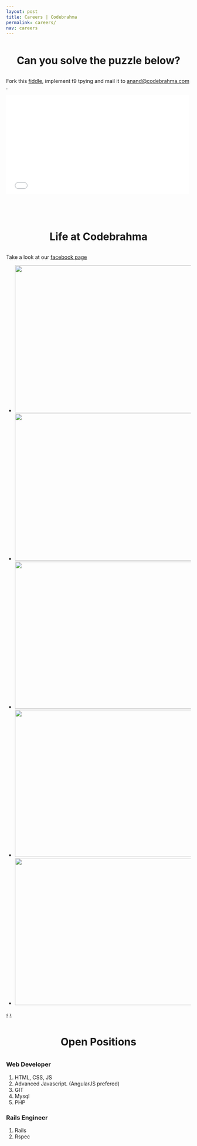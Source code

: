 ```yaml
---
layout: post
title: Careers | Codebrahma
permalink: careers/
nav: careers
---
```


# Can you solve the puzzle below?

Fork this [fiddle](http://jsfiddle.net/E2Lmb/), implement t9 tpying and mail it
to [anand@codebrahma.com](mailto:anand@codebrahma.com) .

<iframe src="//player.vimeo.com/video/85329514" width="500" height="268" frameborder="0" >    </iframe>


# Life at Codebrahma

Take a look at our [facebook page](https://www.facebook.com/media/set/?set=a.580030105417874.1073741827.487683681319184&type=3)

<div class="jcarousel-wrapper">
  <div class="jcarousel">
    <ul>
      <li><img src="//fbcdn-sphotos-e-a.akamaihd.net/hphotos-ak-ash3/t1/1536504_580030688751149_371234953_n.jpg" width="700" height="400" alt=""></li>
      <li><img src="//fbcdn-sphotos-g-a.akamaihd.net/hphotos-ak-ash3/t1/1013294_580032682084283_1819974908_n.jpg" width="700" height="400" alt=""></li>
      <li><img src="//fbcdn-sphotos-b-a.akamaihd.net/hphotos-ak-prn1/t1/1546345_580030398751178_719329059_n.jpg" width="700" height="400" alt=""></li>
      <li><img src="//fbcdn-sphotos-h-a.akamaihd.net/hphotos-ak-prn2/t1/1510929_580032258750992_1160202734_n.jpg" width="700" height="400" alt=""></li>
      <li><img src="//fbcdn-sphotos-h-a.akamaihd.net/hphotos-ak-prn1/t1/1186784_580033145417570_2137558335_n.jpg" width="700" height="400" alt=""></li>
    </ul>
  </div>

  <a href="#" class="jcarousel-control-prev" data-jcarouselcontrol="true" title="">‹</a>
  <a href="#" class="jcarousel-control-next" data-jcarouselcontrol="true" title="">›</a>
  <p class="jcarousel-pagination"> </p>
</div>


# Open Positions

### Web Developer

1. HTML, CSS, JS
2. Advanced Javascript. (AngularJS prefered)
3. GIT
4. Mysql
5. PHP

### Rails Engineer

1. Rails
2. Rspec


<style type="text/css">
h1 {
 text-align:center;
 line-height: 55px;
}
iframe {
 margin: auto auto 50px auto; 
}
.line {
 padding: 0 !important; 
 border-bottom:none;
}
</style>
